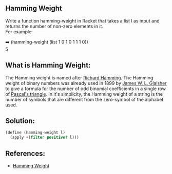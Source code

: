 ## Hamming Weight
Write a function hamming-weight in Racket that takes a list l as input and returns the number of non-zero elements in it.  
For example:

:arrow_right: (hamming-weight (list 1 0 1 0 1 1 1 0))  
5

## What is Hamming Weight:
The Hamming weight is named after [Richard Hamming](https://en.wikipedia.org/wiki/Richard_Hamming). The Hamming weight of binary numbers was already used in 1899 by [James W. L. Glaisher](https://en.wikipedia.org/wiki/James_Whitbread_Lee_Glaisher) to give a formula for the number of odd binomial coefficients in a single row of [Pascal's triangle](https://en.wikipedia.org/wiki/Pascal%27s_triangle). In it's simplicity, the Hamming weight of a string is the number of symbols that are different from the zero-symbol of the alphabet used.

## Solution:
``` scheme
(define (hamming-weight l)
  (apply +(filter positive? l)))
```

## References:
* [Hamming Weight](https://en.wikipedia.org/wiki/Hamming_weight)
